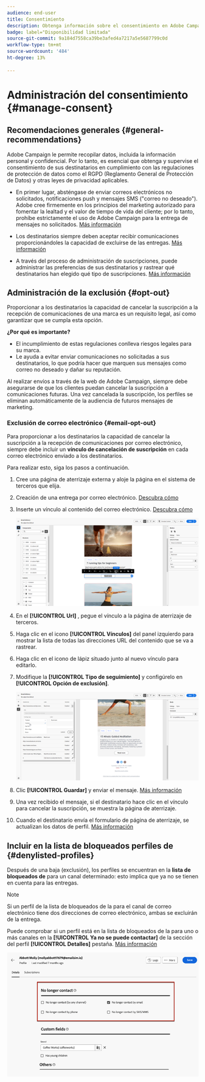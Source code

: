 ```yaml
---
audience: end-user
title: Consentimiento
description: Obtenga información sobre el consentimiento en Adobe Campaign Web
badge: label="Disponibilidad limitada"
source-git-commit: 9a184d7558ca39be3afed4a7217a5e5687799c0d
workflow-type: tm+mt
source-wordcount: '484'
ht-degree: 13%

---
```


# Administración del consentimiento {#manage-consent}

## Recomendaciones generales {#general-recommendations}

Adobe Campaign le permite recopilar datos, incluida la información personal y confidencial. Por lo tanto, es esencial que obtenga y supervise el consentimiento de sus destinatarios en cumplimiento con las regulaciones de protección de datos como el RGPD (Reglamento General de Protección de Datos) y otras leyes de privacidad aplicables.

* En primer lugar, absténgase de enviar correos electrónicos no solicitados, notificaciones push y mensajes SMS (&quot;correo no deseado&quot;). Adobe cree firmemente en los principios del marketing autorizado para fomentar la lealtad y el valor de tiempo de vida del cliente; por lo tanto, prohíbe estrictamente el uso de Adobe Campaign para la entrega de mensajes no solicitados. [Más información](#denylisted-profiles)

* Los destinatarios siempre deben aceptar recibir comunicaciones proporcionándoles la capacidad de excluirse de las entregas<!-- and keep honoring opt-out requests as quickly as possible-->. [Más información](#opt-out)

* A través del proceso de administración de suscripciones, puede administrar las preferencias de sus destinatarios y rastrear qué destinatarios han elegido qué tipo de suscripciones. [Más información](../../delivery/using/about-services-and-subscriptions.md)

## Administración de la exclusión {#opt-out}

Proporcionar a los destinatarios la capacidad de cancelar la suscripción a la recepción de comunicaciones de una marca es un requisito legal, así como garantizar que se cumpla esta opción. <!--Learn more about the applicable legislation in the [Adobe Campaign Classic v7 documentation](https://experienceleague.adobe.com/docs/campaign-classic/using/getting-started/privacy/privacy-and-recommendations.html#privacy-regulations){target="_blank"}.-->

**¿Por qué es importante?**

* El incumplimiento de estas regulaciones conlleva riesgos legales para su marca.
* Le ayuda a evitar enviar comunicaciones no solicitadas a sus destinatarios, lo que podría hacer que marquen sus mensajes como correo no deseado y dañar su reputación.

Al realizar envíos a través de la web de Adobe Campaign, siempre debe asegurarse de que los clientes puedan cancelar la suscripción a comunicaciones futuras. Una vez cancelada la suscripción, los perfiles se eliminan automáticamente de la audiencia de futuros mensajes de marketing.

### Exclusión de correo electrónico {#email-opt-out}

Para proporcionar a los destinatarios la capacidad de cancelar la suscripción a la recepción de comunicaciones por correo electrónico, siempre debe incluir un **vínculo de cancelación de suscripción** en cada correo electrónico enviado a los destinatarios.

Para realizar esto, siga los pasos a continuación.

1. Cree una página de aterrizaje externa y aloje la página en el sistema de terceros que elija.

1. Creación de una entrega por correo electrónico. [Descubra cómo](../email/create-email.md)

1. Inserte un vínculo al contenido del correo electrónico. [Descubra cómo](../email/message-tracking.md#insert-links)

   ![](../email/assets/message-tracking-insert-link.png)

1. En el **[!UICONTROL Url]** , pegue el vínculo a la página de aterrizaje de terceros.

1. Haga clic en el icono **[!UICONTROL Vínculos]** del panel izquierdo para mostrar la lista de todas las direcciones URL del contenido que se va a rastrear.

1. Haga clic en el icono de lápiz situado junto al nuevo vínculo para editarlo.

1. Modifique la **[!UICONTROL Tipo de seguimiento]** y configúrelo en **[!UICONTROL Opción de exclusión]**.

   ![](../email/assets/message-tracking-edit-a-link.png)

1. Clic **[!UICONTROL Guardar]** y enviar el mensaje. [Más información](../monitor/prepare-send.md)

1. Una vez recibido el mensaje, si el destinatario hace clic en el vínculo para cancelar la suscripción, se muestra la página de aterrizaje.

1. Cuando el destinatario envía el formulario de página de aterrizaje, se actualizan los datos de perfil. [Más información](#denylisted-profiles)

<!--Any other option availabe such as one-click opt-out link or List-Unsubscribe (to include an unsubscribe link in the email header) to enable opt-out in a delivery?-->

## Incluir en la lista de bloqueados perfiles de {#denylisted-profiles}

Después de una baja (exclusión), los perfiles se encuentran en la **lista de bloqueados de** para un canal determinado: esto implica que ya no se tienen en cuenta para las entregas.

>[!NOTE]
>
>Si un perfil de la lista de bloqueados de la para el canal de correo electrónico tiene dos direcciones de correo electrónico, ambas se excluirán de la entrega.

Puede comprobar si un perfil está en la lista de bloqueados de la para uno o más canales en la **[!UICONTROL Ya no se puede contactar]** de la sección del perfil **[!UICONTROL Detalles]** pestaña. [Más información](../audience/about-recipients.md#access)

![](assets/profile-no-longer-contact.png)

<!--Denylisted status on quarantine list

Additionally, when recipients report your message as spam, or reply to an SMS message with a keyword such as "STOP", their address or phone number is quarantined with the **[!UICONTROL Denylisted]** status. Their profile is updated accordingly.

QUESTION: When a user marks an email as spam, is the profile's No longer contact section also updated? Apparently no (not the same = quarantine vs denylist)

>[!NOTE]
>
>The **[!UICONTROL Denylisted]** status refers to the address only, the profile is not on the denylist, so that the user continues receiving SMS messages and push notifications.

Learn more about Feedback loops in the [Delivery Best Practices Guide](https://experienceleague.adobe.com/docs/deliverability-learn/deliverability-best-practice-guide/transition-process/infrastructure.html#feedback-loops){target="_blank"}.

Learn more on quarantine in the [Campaign v8 (client console) documentation](https://experienceleague.adobe.com/docs/campaign/campaign-v8/send/failures/quarantines.html#non-deliverable-bounces){target="_blank"}.-->



